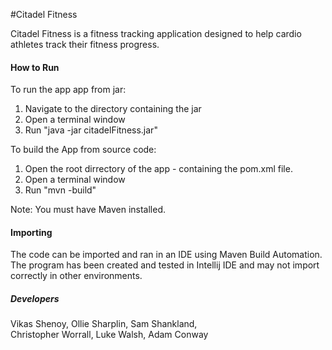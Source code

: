 #Citadel Fitness

Citadel Fitness is a fitness tracking application designed to help cardio athletes track their fitness progress. 

#### How to Run


To run the app app from jar:
1. Navigate to the directory containing the jar
2. Open a terminal window
3. Run "java -jar citadelFitness.jar"

To build the App from source code:
1. Open the root dirrectory of the app - containing the pom.xml file.
2. Open a terminal window
3. Run "mvn -build"

Note: You must have Maven installed.

#### Importing

The code can be imported and ran in an IDE using Maven Build Automation. The program has been created and tested in Intellij IDE and may not import correctly in other environments.  

##### Developers

Vikas Shenoy, Ollie Sharplin, Sam Shankland,  
Christopher Worrall, Luke Walsh, Adam Conway
